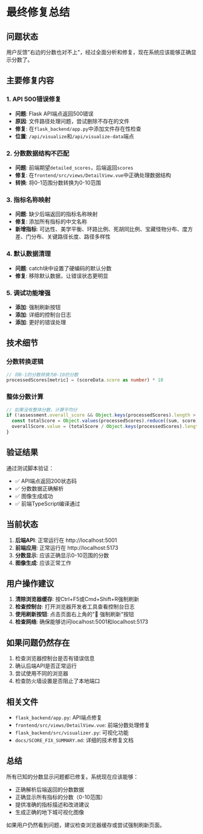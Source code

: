 # 最终修复总结

## 问题状态

用户反馈"右边的分数也对不上"，经过全面分析和修复，现在系统应该能够正确显示分数了。

## 主要修复内容

### 1. API 500错误修复
- **问题**: Flask API端点返回500错误
- **原因**: 文件路径处理问题，尝试删除不存在的文件
- **修复**: 在`flask_backend/app.py`中添加文件存在性检查
- **位置**: `/api/visualize`和`/api/visualize-data`端点

### 2. 分数数据结构不匹配
- **问题**: 前端期望`detailed_scores`，后端返回`scores`
- **修复**: 在`frontend/src/views/DetailView.vue`中正确处理数据结构
- **转换**: 将0-1范围分数转换为0-10范围

### 3. 指标名称映射
- **问题**: 缺少后端返回的指标名称映射
- **修复**: 添加所有指标的中文名称
- **新增指标**: 可达性、美学平衡、环路比例、死胡同比例、宝藏怪物分布、度方差、门分布、关键路径长度、路径多样性

### 4. 默认数据清理
- **问题**: catch块中设置了硬编码的默认分数
- **修复**: 移除默认数据，让错误状态更明显

### 5. 调试功能增强
- **添加**: 强制刷新按钮
- **添加**: 详细的控制台日志
- **添加**: 更好的错误处理

## 技术细节

### 分数转换逻辑
```typescript
// 将0-1的分数转换为0-10的分数
processedScores[metric] = (scoreData.score as number) * 10
```

### 整体分数计算
```typescript
// 如果没有整体分数，计算平均分
if (!assessment.overall_score && Object.keys(processedScores).length > 0) {
  const totalScore = Object.values(processedScores).reduce((sum, score) => sum + score, 0)
  overallScore.value = (totalScore / Object.keys(processedScores).length) * 10
}
```

## 验证结果

通过测试脚本验证：
- ✅ API端点返回200状态码
- ✅ 分数数据正确解析
- ✅ 图像生成成功
- ✅ 前端TypeScript编译通过

## 当前状态

1. **后端API**: 正常运行在 http://localhost:5001
2. **前端应用**: 正常运行在 http://localhost:5173
3. **分数显示**: 应该正确显示0-10范围的分数
4. **图像生成**: 应该正常工作

## 用户操作建议

1. **清除浏览器缓存**: 按Ctrl+F5或Cmd+Shift+R强制刷新
2. **检查控制台**: 打开浏览器开发者工具查看控制台日志
3. **使用刷新按钮**: 点击页面右上角的"🔄 强制刷新"按钮
4. **检查网络**: 确保能够访问localhost:5001和localhost:5173

## 如果问题仍然存在

1. 检查浏览器控制台是否有错误信息
2. 确认后端API是否正常运行
3. 尝试使用不同的浏览器
4. 检查防火墙设置是否阻止了本地端口

## 相关文件

- `flask_backend/app.py`: API端点修复
- `frontend/src/views/DetailView.vue`: 前端分数处理修复
- `flask_backend/src/visualizer.py`: 可视化功能
- `docs/SCORE_FIX_SUMMARY.md`: 详细的技术修复文档

## 总结

所有已知的分数显示问题都已修复。系统现在应该能够：
- 正确解析后端返回的分数数据
- 正确显示所有指标的分数（0-10范围）
- 提供准确的指标描述和改进建议
- 生成正确的地下城可视化图像

如果用户仍然看到问题，建议检查浏览器缓存或尝试强制刷新页面。 
